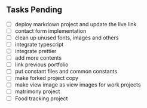 ## Tasks Pending

- [ ] deploy markdown project and update the live link
- [ ] contact form implementation
- [ ] clean up unused fonts, images and others
- [ ] integrate typescript
- [ ] integrate prettier
- [ ] add more contents
- [ ] link previous portfolio
- [ ] put constant files and common constants
- [ ] make forked project copy
- [ ] make view image as view images for work projects
- [ ] matrimony project
- [ ] Food tracking project
